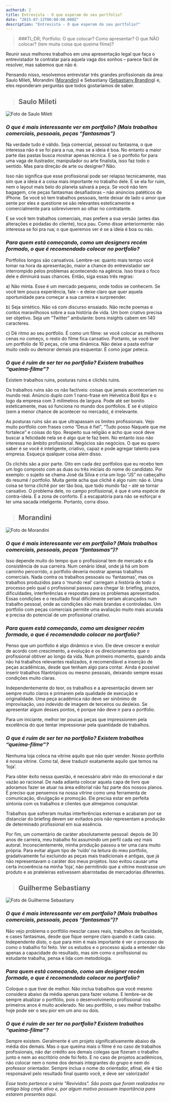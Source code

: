 ```yaml
---
authorid: 2
title: Entrevista - O que esperam do seu portfolio?
date: "2015-07-13T00:00:00.000Z"
description: "Entrevista - O que esperam do seu portfolio?"
---
```


> ###TL;DR;
> Portfolio: O que colocar? Como apresentar? O que NÃO colocar? (tem muita coisa que queima filme)?

Reunir seus melhores trabalhos em uma apresentação legal que faça o entrevistador te contratar para aquela vaga dos sonhos – parece fácil de resolver, mas sabemos que não é.

Pensando nisso, resolvemos entrevistar três grandes profissionais da área: Saulo Mileti, Morandini ([Morandini](https://morandini.com.br/)) e Sebastiany ([Sebastiany Branding](https://www.sebastiany.com.br/)) e, eles reponderam perguntas que todos gostaríamos de saber.

> ## Saulo Mileti

![Foto de Saulo Mileti](./saulo-mileti.jpg)

### _O que é mais interessante ver em portfolio? (Mais trabalhos comerciais, pessoais, peças “fantasmas”)_

Na verdade tudo é válido. Seja comercial, pessoal ou fantasma, o que interessa não é se foi para a rua, mas se a ideia é boa. No entanto a maior parte das pastas busca mostrar apenas técnica. E se o portfolio for para uma vaga de ilustrador, manipulador ou arte finalista, isso faz todo o sentido. Mas para direção de arte ou designer? Não.

Isso não significa que esse profissional pode ser relapso tecnicamente, mas sim que a ideia é a coisa mais importante no trabalho dele. E se ela for ruim, nem o layout mais belo do planeta salvará a peça. Se você não tem bagagem, crie peças fantasmas desafiadoras – não anúncios patéticos de iPhone. Se você só tem trabalhos pessoais, tente deixar de lado o amor que sente por eles e questione se são relevantes esteticamente e comercialmente para sobreviverem ao olhar no contratante.

E se você tem trabalhos comerciais, mas prefere a sua versão (antes das alterações e podadas do cliente), toca pau. Como disse anteriormente: não interessa se foi pra rua; o que queremos ver é se a ideia é boa ou não.

### _Para quem está começando, como um designers recém formado, o que é recomendado colocar no portfolio?_

Portfolios longos são cansativos. Lembre-se: quanto mais tempo você tomar na hora da apresentação, maior a chance do entrevistador ser interrompido pelos problemas acontecendo na agência. Isso tirará o foco dele e diminuirá suas chances. Então, siga essas três regras:

a) Não minta. Esse é um mercado pequeno, onde todos se conhecem. Se você tem pouca experiência, fale – e deixe claro que quer aquela oportunidade para começar a sua carreira e surpreender.

b) Seja sintético. Não vá com discurso ensaiado. Não recite poemas e contos maravilhosos sobre a sua história de vida. Um bom criativo precisa ser objetivo. Seja um “Twitter” ambulante: bons insights cabem em 140 caracteres.

c) Dê ritmo ao seu portfolio. É como um filme: se você colocar as melhores cenas no começo, o resto do filme fica cansativo. Portanto, se você tiver um portfolio de 10 peças, crie uma dinâmica. Não deixe a pasta esfriar muito cedo ou demorar demais pra esquentar. É como jogar peteca.

### _O que é ruim de ser ter no portfolio? Existem trabalhos “queima-filme”?_

Existem trabalhos ruins, posturas ruins e clichês ruins.

Os trabalhos ruins são os não factíveis: coisas que jamais aconteceriam no mundo real. Anúncio duplo com 1 nano-frase em Helvetica Bold 8px e o logo da empresa com 3 milímetros de largura. Pode até ser bonito esteticamente, mas só funciona no mundo dos portfolios. E se é utópico (sem a menor chance de acontecer no mercado), é irrelevante.

As posturas ruins são as que ultrapassam os limites profissionais. Vejo muito portfolio com frases como “Deus é fiel”, “Tudo posso Naquele que me fortalece” e coisas do tipo. Respeito sua religião e acho que você deve buscar a felicidade nela se é algo que te faz bem. No entanto isso não interessa no âmbito profissional. Negócios são negócios. O que eu quero saber é se você é inteligente, criativo, capaz e pode agregar talento para empresa. Esqueça qualquer coisa além disso.

Os clichês são a pior parte. Oito em cada dez portfolios que eu recebo tem um logo composto com as duas ou três iniciais do nome do candidato. Por exemplo: o sujeito se chama José da Silva e cria um logo “JS” no cabeçalho do resumé / portfolio. Muita gente acha que clichê é algo ruim: não é. Uma coisa se torna clichê por ser tão boa, que todo mundo faz – até se tornar cansativo. O problema dele, no campo profissional, é que é uma espécie de contra-ideia. É a zona de conforto. É a escapatória para não se esforçar e ter uma sacada inteligente. Portanto, corra disso.

> ## Morandini

![Foto de Morandini](./morandini.jpg)

### _O que é mais interessante ver em portfolio? (Mais trabalhos comerciais, pessoais, peças “fantasmas”)?_

Isso depende muito do tempo que o profissional tem de mercado e da consistência de sua carreira.
Num cenário ideal, onde já há um bom caminho percorrido, o portfolio deveria mostrar apenas trabalhos comerciais. Nada contra os trabalhos pessoais ou ‘fantasmas’, mas os trabalhos produzidos para o ‘mundo real’ carregam a história de todo o processo pelo qual o profissional passou para chegar lá: briefing, prazos, dificuldades, interferências e respostas para os problemas apresentados. Essas condições e o resultado final dificilmente seriam alcançados num trabalho pessoal, onde as condições são mais brandas e controladas. Um portfolio com peças comerciais permite uma avaliação muito mais acurada e precisa do potencial de um profissional criativo.

### _Para quem está começando, como um designer recém formado, o que é recomendado colocar no portfolio?_

Penso que um portfolio é algo dinâmico e vivo. Ele deve crescer e evoluir de acordo com crescimento, a evolução e os direcionamentos que o profissional obtiver ao longo da vida. Num primeiro momento, quando ainda não há trabalhos relevantes realizados, é recomendável a inserção de peças acadêmicas, desde que tenham algo para contar. Ainda é possível inserir trabalhos filantrópicos ou mesmo pessoais, deixando sempre essas condições muito claras.

Independentemente do teor, os trabalhos e a apresentação devem ser sempre muito claros e primarem pela qualidade de execução e originalidade.
Uma peça acadêmica não deve ser sinônimo de improvisação, uso indevido de imagem de terceiros ou desleixo. Se apresentar algum desses pontos, é porque não deve ir para o portfolio.

Para um iniciante, melhor ter poucas peças que impressionem pela excelência do que tentar impressionar pela quantidade de trabalhos.

### _O que é ruim de ser ter no portfolio? Existem trabalhos “queima-filme”?_

Nenhuma loja coloca na vitrine aquilo que não quer vender. Nosso portfolio é nossa vitrine. Como tal, deve traduzir exatamente aquilo que temos na ‘loja’.

Para obter êxito nessa questão, é necessário abrir mão do emocional e dar vazão ao racional. De nada adianta colocar aquela capa de livro que adoramos fazer se atuar na área editorial não faz parte dos nossos planos. É preciso que pensemos na nossa vitrine como uma ferramenta de comunicação, divulgação e promoção. Ele precisa estar em perfeita sintonia com os trabalhos e clientes que almejamos conquistar.

Trabalhos que sofreram muitas interferências externas e acabaram por se distanciar do briefing devem ser evitados pois não representam a produção de determinado profissional em sua essência.

Por fim, um comentário de caráter absolutamente pessoal: depois de 30 anos de carreira, meu trabalho foi assumindo um perfil cada vez mais autoral. Inconscientemente, minha produção passou a ter uma cara muito própria. Para evitar algum tipo de ‘ruído’ na leitura do meu portfolio, gradativamente fui excluindo as peças mais tradicionais e antigas, que já não representavam o caráter dos meus projetos. Isso evitou causar uma certa incoerência na minha ‘loja’, não permitindo que a vitrine mostrasse um produto e as prateleiras estivessem abarrotadas de mercadorias diferentes.

> ## Guilherme Sebastiany

![Foto de Guilherme Sebastiany](./guilherme-sebastiany.jpg)

### _O que é mais interessante ver em portfolio? (Mais trabalhos comerciais, pessoais, peças “fantasmas”)?_

Não vejo problema o portfólio mesclar cases reais, trabalhos de faculdade, e cases fantasmas, desde que fique sempre claro quando é cada caso. Independente disto, o que para mim é mais importante é ver o processo de como o trabalho foi feito. Ver os estudos e o processo ajuda a entender não apenas a capacidade do resultado, mas sim como o profissional ou estudante trabalha, pensa e lida com metodologia.

### _Para quem está começando, como um designer recém formado, o que é recomendado colocar no portfolio?_

Coloque o que tiver de melhor. Não inclua trabalhos que você mesmo considera abaixo da média apenas para fazer volume. E lembre-se de sempre atualizar o portfólio, pois o desenvolvimento profissional nos primeiros anos é muito acelerado. No seu portfólio, o seu melhor trabalho hoje pode ser o seu pior em um ano ou dois.

### _O que é ruim de ser ter no portfolio? Existem trabalhos “queima-filme”?_

Sempre existem. Geralmente é um projeto significativamente abaixo da média dos demais. Mas o que queima mais o filme é no caso de trabalhos profissionais, não dar crédito aos demais colegas que fizeram o trabalho junto e nem ao escritório onde foi feito. E no caso de projetos acadêmicos, não colocar nem o nome dos demais integrantes do grupo e nem do professor orientador. Sempre inclua o nome do orientador, afinal, ele é tão responsável pelo resultado final quanto você, e deve ser valorizado!


*Esse texto pertence a série "Revividos". São posts que foram realizados no antigo blog cmyk ativo e, por algum motivo possuem importância para estarem presentes aqui.*